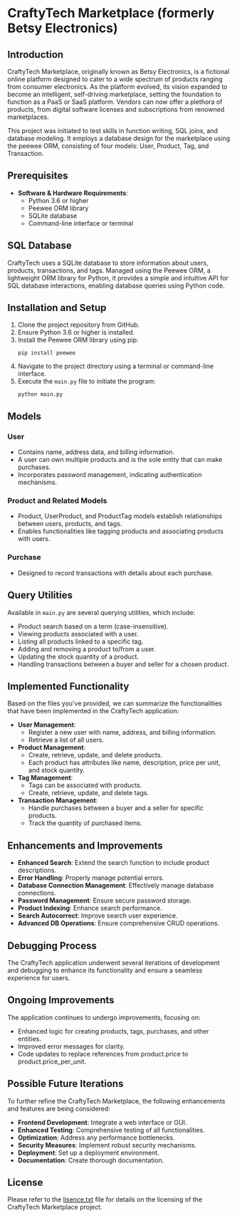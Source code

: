 # CraftyTech Marketplace (formerly Betsy Electronics)

## Introduction
CraftyTech Marketplace, originally known as Betsy Electronics, is a fictional online platform designed to cater to a wide spectrum of products ranging from consumer electronics. As the platform evolved, its vision expanded to become an intelligent, self-driving marketplace, setting the foundation to function as a PaaS or SaaS platform. Vendors can now offer a plethora of products, from digital software licenses and subscriptions from renowned marketplaces.

This project was initiated to test skills in function writing, SQL joins, and database modeling. It employs a database design for the marketplace using the peewee ORM, consisting of four models: User, Product, Tag, and Transaction.

## Prerequisites
- **Software & Hardware Requirements**:
  - Python 3.6 or higher
  - Peewee ORM library
  - SQLite database
  - Command-line interface or terminal

## SQL Database
CraftyTech uses a SQLite database to store information about users, products, transactions, and tags. Managed using the Peewee ORM, a lightweight ORM library for Python, it provides a simple and intuitive API for SQL database interactions, enabling database queries using Python code.

## Installation and Setup
1. Clone the project repository from GitHub.
2. Ensure Python 3.6 or higher is installed.
3. Install the Peewee ORM library using pip: 
   ```
   pip install peewee
   ```
4. Navigate to the project directory using a terminal or command-line interface.
5. Execute the `main.py` file to initiate the program: 
   ```
   python main.py
   ```

## Models
### User
- Contains name, address data, and billing information.
- A user can own multiple products and is the sole entity that can make purchases.
- Incorporates password management, indicating authentication mechanisms.

### Product and Related Models
- Product, UserProduct, and ProductTag models establish relationships between users, products, and tags.
- Enables functionalities like tagging products and associating products with users.

### Purchase
- Designed to record transactions with details about each purchase.

## Query Utilities
Available in `main.py` are several querying utilities, which include:
- Product search based on a term (case-insensitive).
- Viewing products associated with a user.
- Listing all products linked to a specific tag.
- Adding and removing a product to/from a user.
- Updating the stock quantity of a product.
- Handling transactions between a buyer and seller for a chosen product.

## Implemented Functionality
Based on the files you've provided, we can summarize the functionalities that have been implemented in the CraftyTech application:
- **User Management**: 
  - Register a new user with name, address, and billing information.
  - Retrieve a list of all users.
- **Product Management**: 
  - Create, retrieve, update, and delete products.
  - Each product has attributes like name, description, price per unit, and stock quantity.
- **Tag Management**: 
  - Tags can be associated with products.
  - Create, retrieve, update, and delete tags.
- **Transaction Management**: 
  - Handle purchases between a buyer and a seller for specific products.
  - Track the quantity of purchased items.

## Enhancements and Improvements
- **Enhanced Search**: Extend the search function to include product descriptions.
- **Error Handling**: Properly manage potential errors.
- **Database Connection Management**: Effectively manage database connections.
- **Password Management**: Ensure secure password storage.
- **Product Indexing**: Enhance search performance.
- **Search Autocorrect**: Improve search user experience.
- **Advanced DB Operations**: Ensure comprehensive CRUD operations.

## Debugging Process
The CraftyTech application underwent several iterations of development and debugging to enhance its functionality and ensure a seamless experience for users.

## Ongoing Improvements
The application continues to undergo improvements, focusing on:
- Enhanced logic for creating products, tags, purchases, and other entities.
- Improved error messages for clarity.
- Code updates to replace references from product.price to product.price_per_unit.

## Possible Future Iterations
To further refine the CraftyTech Marketplace, the following enhancements and features are being considered:
- **Frontend Development**: Integrate a web interface or GUI.
- **Enhanced Testing**: Comprehensive testing of all functionalities.
- **Optimization**: Address any performance bottlenecks.
- **Security Measures**: Implement robust security mechanisms.
- **Deployment**: Set up a deployment environment.
- **Documentation**: Create thorough documentation.

## License
Please refer to the [lisence.txt](./lisence.txt) file for details on the licensing of the CraftyTech Marketplace project.
